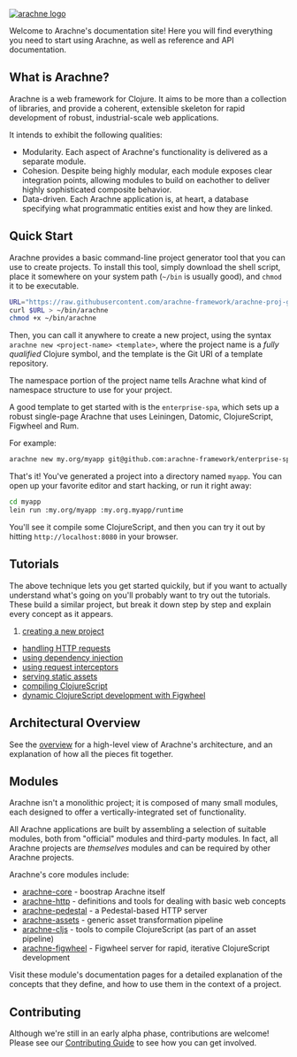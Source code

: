 [![arachne logo](img/logo-horizontal.svg)](http://arachne-framework.org)

Welcome to Arachne's documentation site! Here you will find everything you need to start using Arachne, as well as reference and API documentation.

<h2>What is Arachne?</h2>

Arachne is a web framework for Clojure. It aims to be more than a collection of libraries, and provide a coherent, extensible skeleton for rapid development of robust, industrial-scale web applications.

It intends to exhibit the following qualities:

- Modularity. Each aspect of Arachne's functionality is delivered as a separate module.
- Cohesion. Despite being highly modular, each module exposes clear integration points, allowing modules to build on eachother to deliver highly sophisticated composite behavior.
- Data-driven. Each Arachne application is, at heart, a database specifying what programmatic entities exist and how they are linked.

<h2>Quick Start</h2>

Arachne provides a basic command-line project generator tool that you can use to create projects. To install this tool, simply download the shell script, place it somewhere on your system path (`~/bin` is usually good), and `chmod` it to be executable.

```bash
URL="https://raw.githubusercontent.com/arachne-framework/arachne-proj-gen/release/arachne.sh"
curl $URL > ~/bin/arachne
chmod +x ~/bin/arachne
```

Then, you can call it anywhere to create a new project, using the syntax `arachne new <project-name> <template>`, where the project name is a _fully qualified_ Clojure symbol, and the template is the Git URI of a template repository.

The namespace portion of the project name tells Arachne what kind of namespace structure to use for your project.

A good template to get started with is the `enterprise-spa`, which sets up a robust single-page Arachne that uses Leiningen, Datomic, ClojureScript, Figwheel and Rum.

For example:

```bash
arachne new my.org/myapp git@github.com:arachne-framework/enterprise-spa.git
```

That's it! You've generated a project into a directory named `myapp`. You can open up your favorite editor and start hacking, or run it right away:

```bash
cd myapp
lein run :my.org/myapp :my.org.myapp/runtime
```

You'll see it compile some ClojureScript, and then you can try it out by hitting `http://localhost:8080` in your browser.

<h2>Tutorials</h2>

The above technique lets you get started quickily, but if you want to actually understand what's going on you'll probably want to try out the tutorials. These build a similar project, but break it down step by step and explain every concept as it appears.


1. [creating a new project](tutorials/creating-a-project.md)
- [handling HTTP requests](tutorials/http-requests.md)
- [using dependency injection](tutorials/dependency-injection.md)
- [using request interceptors](tutorials/interceptors.md)
- [serving static assets](tutorials/serving-assets.md)
- [compiling ClojureScript](tutorials/cljs.md)
- [dynamic ClojureScript development with Figwheel](tutorials/figwheel.md)

<h2>Architectural Overview</h2>

See the [overview](architecture.md) for a high-level view of Arachne's architecture, and an explanation of how all the pieces fit together.

<h2>Modules</h2>

Arachne isn't a monolithic project; it is composed of many small modules, each designed to offer a vertically-integrated set of functionality.

All Arachne applications are built by assembling a selection of suitable modules, both from "official" modules and third-party modules. In fact, all Arachne projects are _themselves_ modules and can be required by other Arachne projects.

Arachne's core modules include:

- [arachne-core](modules/arachne-core.md) - boostrap Arachne itself
- [arachne-http](modules/arachne-http.md) - definitions and tools for dealing with basic web concepts
- [arachne-pedestal](modules/arachne-pedestal.md) - a Pedestal-based HTTP server
- [arachne-assets](modules/arachne-assets.md) - generic asset transformation pipeline
- [arachne-cljs](modules/arachne-cljs.md) - tools to compile ClojureScript (as part of an asset pipeline)
- [arachne-figwheel](modules/arachne-figwheel.md) - Figwheel server for rapid, iterative ClojureScript development

Visit these module's documentation pages for a detailed explanation of the concepts that they define, and how to use them in the context of a project.

<h2>Contributing</h2>

Although we're still in an early alpha phase, contributions are welcome! Please see our [Contributing Guide](contributing.md) to see how you can get involved.
